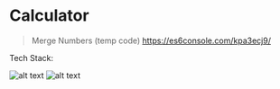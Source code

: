 # Calculator

> Merge Numbers (temp code)
> https://es6console.com/kpa3ecj9/


Tech Stack:

![alt text](https://i.imgur.com/nYUwci7.jpg "JavaScript") 
![alt text](https://i.imgur.com/jtySau6.png "Webpack") 

